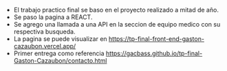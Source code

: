 -  El trabajo practico final se baso en el proyecto realizado a mitad de año.
-  Se paso la pagina a REACT.
-  Se agrego una llamada a una API en la seccion de equipo medico con su respectiva busqueda.
-  La pagina se puede visualizar en https://tp-final-front-end-gaston-cazaubon.vercel.app/ 
-  Primer entrega como referencia https://gacbass.github.io/tp-final-Gaston-Cazaubon/contacto.html 
